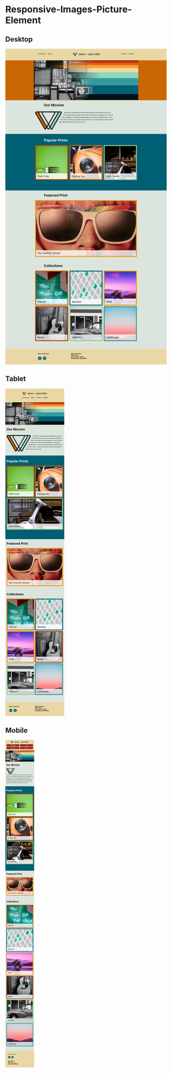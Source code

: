 # Responsive-Images-Picture-Element

## Desktop
![Screen Capture Desktop](https://github.com/kevinbdx35/Responsive-Images-Picture-Element/blob/main/screencapture-kevinbdx35-github-io-Responsive-Images-Picture-Element-2022-04-26-19_56_02.png?raw=true)

## Tablet
![Screen Capture Tablet](https://github.com/kevinbdx35/Responsive-Images-Picture-Element/blob/main/screencapture-kevinbdx35-github-io-Responsive-Images-Picture-Element-2022-04-26-19_57_04.png?raw=true)

## Mobile
![Screen Capture Mobile](https://github.com/kevinbdx35/Responsive-Images-Picture-Element/blob/main/screencapture-kevinbdx35-github-io-Responsive-Images-Picture-Element-2022-04-26-19_58_29.png?raw=true)
